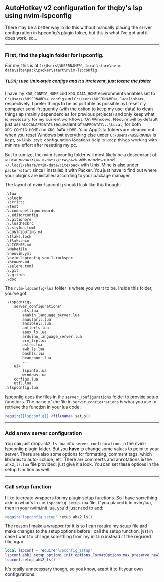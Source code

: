 ## AutoHotkey v2 configuration for **thqby's** lsp using **nvim-lspconfig**

There may be a better way to do this without manually placing the server
configuration in lspconfig's plugin folder, but this is what I've got and 
it does work, so...

----

### First, find the plugin folder for lspconfig.

*For me*, this is at 
`C:\Users\%USERNAME%\.local\share\nvim-data\site\pack\packer\start\nvim-lspconfig`


##### TLDR; I use Unix-style configs and it's irrelevant, just locate the folder

I have my `XDG_CONFIG_HOME` and `XDG_DATA_HOME` environment variables set to 
`C:\Users\%USERNAME%\.config` and `C:\Users\%USERNAME%\.local\share`, respectively. 
I prefer things to be as portable as possible as I reset my computer semi-frequently
(with the option to keep my user data) to clean things up (mainly dependencies 
for previous projects) and only keep what is necessary for my current workflows. 
On Windows, Neovim will by default just use `%LOCALAPPDATA%` (equivalent of 
`%APPDATA%\..\Local`) for both `XDG_CONFIG_HOME` and `XDG_DATA_HOME`. Your AppData 
folders are cleaned out when you reset Windows but everything else under 
`C:\Users\%USERNAME%` is kept, so Unix-style configuration locations help to keep 
things working with minimal effort after resetting my pc. 

But to sumize, the nvim-lspconfig folder will most likely be a descendant of 
`%LOCALAPPDATA\nvim-data\site\pack` with windows and 
`~/.local/share/nvim-data/site/pack` with Unix. Mine is also under 
`packer\start` since I installed it with Packer. You just have to find out 
where your plugins are installed according to your package manager.

The layout of nvim-lspconfig should look like this though:

```
.\lua
.\plugin
.\scripts
.\test
.\.codespellignorewords
.\.editorconfig
.\.gitignore
.\.luacheckrc
.\.stylua.toml
.\CONTRIBUTING.md
.\flake.lock
.\flake.nix
.\LICENSE.md
.\Makefile
.\neovim.yml
.\nvim-lspconfig-scm-1.rockspec
.\README.md
.\selene.toml
.\.git
.\.github
.\doc
```
The `nvim-lspconfig\lua` folder is where you want to be. Inside this folder, you've
got:

```
.\lspconfig\
    server_configurations\
        als.lua
        anakin_language_server.lua
        angularls.lua
        ansiblels.lua
        antlerls.lua
        apex_ls.lua
        arduino_language_server.lua
        asm_lsp.lua
        astro.lua
        awk_ls.lua
        bashls.lua
        beancount.lua
        ...
    ui\
        lspinfo.lua
        windows.lua
    configs.lua
    util.lua
.\lspconfig.lua
```
lspconfig uses the files in the `server_configurations` folder to provide
setup functions. The name of the file in `server_configurations` is what you use
to retrieve the function in your lua code: 
```lua
require[[lspconfig]].<filename>.setup()
```

----

### Add a new server configuration

You can just drop `ahk2_ls.lua` into `server_configurations` in the nvim-lspconfig
plugin folder. But you **have** to change some values to point to your server. 
There are also some options for formatting, comment tags, which libraries to 
auto-include, etc. There are comments and annotations in the `ahk2_ls.lua` file 
provided; just give it a look. You can set these options in the setup function
as well.

----

### Call setup function

I like to create wrappers for my plugin setup functions. So I have something 
akin to what's in the `lspconfig_setup.lua` file. If you placed it in nvim/lua, 
then in your nvim/init.lua, you'd just need to add:
```lua
require'lspconfig_setup'.setup_ahk2_ls()
```

The reason I make a wrapper for it is so I can require my setup file and make changes 
to the setup options before I call the setup function, just in case I want to change
something from my init.lua instead of the required file, eg. »

```lua
local lspconf = require'lspconfig_setup'
lspconf.ahk2_setup_options.init_options.FormatOptions.max_preserve_newlines = 3
lspconf.setup_ahk2_ls()
```

It's totally unnecessary though, so you know, adapt it to fit your own configurations.
